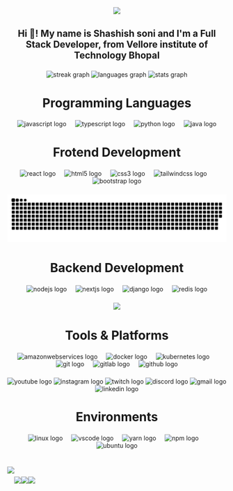<div align="center">
  <img height="500" src="https://user-images.githubusercontent.com/74038190/225813708-98b745f2-7d22-48cf-9150-083f1b00d6c9.gif"  />
</div>

###

<h2 align="center">Hi 👋! My name is Shashish soni and I'm a Full Stack Developer, from Vellore institute of Technology Bhopal</h2>

###

<div align="center">
  <img src="https://streak-stats.demolab.com?user=shashishsoni&locale=en&mode=daily&theme=dracula&hide_border=false&border_radius=4" height="226" alt="streak graph"  />
  <img src="https://github-readme-stats.vercel.app/api/top-langs?username=shashishsoni&locale=en&hide_title=false&layout=compact&card_width=320&langs_count=10&theme=darcula&hide_border=false" height="225" alt="languages graph"  />
  <img src="https://github-readme-stats.vercel.app/api?username=shashishsoni&hide_title=false&hide_rank=false&show_icons=true&include_all_commits=true&count_private=true&disable_animations=false&theme=dracula&locale=en&hide_border=false" height="206" alt="stats graph"  />
</div>

###

<h1 align="center">Programming Languages</h1>

###

<div align="center">
  <img src="https://cdn.jsdelivr.net/gh/devicons/devicon/icons/javascript/javascript-plain.svg" height="40" alt="javascript logo"  />
  <img width="12" />
  <img src="https://cdn.jsdelivr.net/gh/devicons/devicon/icons/typescript/typescript-plain.svg" height="40" alt="typescript logo"  />
  <img width="12" />
  <img src="https://cdn.jsdelivr.net/gh/devicons/devicon/icons/python/python-plain.svg" height="40" alt="python logo"  />
  <img width="12" />
  <img src="https://cdn.jsdelivr.net/gh/devicons/devicon/icons/java/java-plain.svg" height="40" alt="java logo"  />
</div>

###

<h1 align="center">Frotend Development</h1>

###

<div align="center">
  <img src="https://cdn.jsdelivr.net/gh/devicons/devicon/icons/react/react-original-wordmark.svg" height="40" alt="react logo"  />
  <img width="12" />
  <img src="https://cdn.jsdelivr.net/gh/devicons/devicon/icons/html5/html5-plain-wordmark.svg" height="40" alt="html5 logo"  />
  <img width="12" />
  <img src="https://cdn.jsdelivr.net/gh/devicons/devicon/icons/css3/css3-original.svg" height="40" alt="css3 logo"  />
  <img width="12" />
  <img src="https://cdn.jsdelivr.net/gh/devicons/devicon/icons/tailwindcss/tailwindcss-original-wordmark.svg" height="40" alt="tailwindcss logo"  />
  <img width="12" />
  <img src="https://cdn.jsdelivr.net/gh/devicons/devicon/icons/bootstrap/bootstrap-original-wordmark.svg" height="40" alt="bootstrap logo"  />
</div>

###

<img src="https://raw.githubusercontent.com/shashishsoni/shashishsoni/output/snake.svg" alt="Snake animation" />

###

<h1 align="center">Backend Development</h1>

###

<div align="center">
  <img src="https://cdn.jsdelivr.net/gh/devicons/devicon/icons/nodejs/nodejs-plain.svg" height="40" alt="nodejs logo"  />
  <img width="12" />
  <img src="https://cdn.jsdelivr.net/gh/devicons/devicon/icons/nextjs/nextjs-original.svg" height="40" alt="nextjs logo"  />
  <img width="12" />
  <img src="https://cdn.jsdelivr.net/gh/devicons/devicon/icons/django/django-plain.svg" height="40" alt="django logo"  />
  <img width="12" />
  <img src="https://cdn.jsdelivr.net/gh/devicons/devicon/icons/redis/redis-plain.svg" height="40" alt="redis logo"  />
</div>

###

<div align="center">
  <img src="https://profile-counter.glitch.me/shashishsoni/count.svg?"  />
</div>

###

<h1 align="center">Tools & Platforms</h1>

###

<div align="center">
  <img src="https://cdn.jsdelivr.net/gh/devicons/devicon/icons/amazonwebservices/amazonwebservices-original-wordmark.svg" height="40" alt="amazonwebservices logo"  />
  <img width="12" />
  <img src="https://cdn.jsdelivr.net/gh/devicons/devicon/icons/docker/docker-plain-wordmark.svg" height="40" alt="docker logo"  />
  <img width="12" />
  <img src="https://cdn.jsdelivr.net/gh/devicons/devicon/icons/kubernetes/kubernetes-plain.svg" height="40" alt="kubernetes logo"  />
  <img width="12" />
  <img src="https://cdn.jsdelivr.net/gh/devicons/devicon/icons/git/git-plain.svg" height="40" alt="git logo"  />
  <img width="12" />
  <img src="https://cdn.jsdelivr.net/gh/devicons/devicon/icons/gitlab/gitlab-plain-wordmark.svg" height="40" alt="gitlab logo"  />
  <img width="12" />
  <img src="https://cdn.jsdelivr.net/gh/devicons/devicon/icons/github/github-original.svg" height="40" alt="github logo"  />
</div>

###

<div align="center">
  <img src="https://img.shields.io/static/v1?message=Youtube&logo=youtube&label=&color=FF0000&logoColor=white&labelColor=&style=for-the-badge" height="35" alt="youtube logo"  />
  <img src="https://img.shields.io/static/v1?message=Instagram&logo=instagram&label=&color=E4405F&logoColor=white&labelColor=&style=for-the-badge" height="35" alt="instagram logo"  />
  <img src="https://img.shields.io/static/v1?message=Twitch&logo=twitch&label=&color=9146FF&logoColor=white&labelColor=&style=for-the-badge" height="35" alt="twitch logo"  />
  <img src="https://img.shields.io/static/v1?message=Discord&logo=discord&label=&color=7289DA&logoColor=white&labelColor=&style=for-the-badge" height="35" alt="discord logo"  />
  <img src="https://img.shields.io/static/v1?message=Gmail&logo=gmail&label=&color=D14836&logoColor=white&labelColor=&style=for-the-badge" height="35" alt="gmail logo"  />
  <img src="https://img.shields.io/static/v1?message=LinkedIn&logo=linkedin&label=&color=0077B5&logoColor=white&labelColor=&style=for-the-badge" height="35" alt="linkedin logo"  />
</div>

###

<h1 align="center">Environments</h1>

###

<div align="center">
  <img src="https://cdn.jsdelivr.net/gh/devicons/devicon/icons/linux/linux-original.svg" height="40" alt="linux logo"  />
  <img width="12" />
  <img src="https://cdn.jsdelivr.net/gh/devicons/devicon/icons/vscode/vscode-original.svg" height="40" alt="vscode logo"  />
  <img width="12" />
  <img src="https://cdn.jsdelivr.net/gh/devicons/devicon/icons/yarn/yarn-original.svg" height="40" alt="yarn logo"  />
  <img width="12" />
  <img src="https://cdn.jsdelivr.net/gh/devicons/devicon/icons/npm/npm-original-wordmark.svg" height="40" alt="npm logo"  />
  <img width="12" />
  <img src="https://cdn.jsdelivr.net/gh/devicons/devicon/icons/ubuntu/ubuntu-plain.svg" height="40" alt="ubuntu logo"  />
</div>

###

<br clear="both">

<img align="left" height="200" src="https://i.giphy.com/media/v1.Y2lkPTc5MGI3NjExZmQwN3RvN21qaTNvcjM4M2Zta3g4dmgwczNwOTAycTNkcjd6NHUyMiZlcD12MV9pbnRlcm5hbF9naWZfYnlfaWQmY3Q9Zw/o0vwzuFwCGAFO/giphy.gif"  />

###

<img align="left" height="189" src="https://i.giphy.com/media/v1.Y2lkPTc5MGI3NjExbW82Y2oxNWxmdHg4cWV3c3pnbjFhcTc3cGFydGw2N3I2ZzJiM3dtcyZlcD12MV9pbnRlcm5hbF9naWZfYnlfaWQmY3Q9Zw/4fDyJqlYYMkvK/giphy.gif"  />

###

<img align="left" height="245" src="https://i.giphy.com/media/v1.Y2lkPTc5MGI3NjExN2hqcWRlaDh0cWgyY3Bxbjc5Y2NidDUwZ3o1NWJnYThrYTRyMWhmNSZlcD12MV9pbnRlcm5hbF9naWZfYnlfaWQmY3Q9Zw/JUpk5m3SD4rLm7JAY1/giphy.gif"  />

###

<img align="left" height="125" src="https://i.giphy.com/media/v1.Y2lkPTc5MGI3NjExaGdlbDd4cjVwOXhjZmt4MHZjZWVpbnJmaGg0ODRxczh0eXQxdWtiNSZlcD12MV9pbnRlcm5hbF9naWZfYnlfaWQmY3Q9Zw/u6150qpaRVBok/giphy.gif"  />

###
